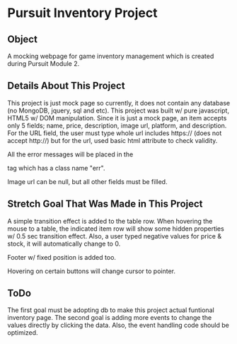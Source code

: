 # Pursuit Inventory Project

## Object
A mocking webpage for game inventory management which is created during Pursuit Module 2.

## Details About This Project
This project is just mock page so currently, it does not contain any database (no MongoDB, jquery, sql and etc).
This project was built w/ pure javascript, HTML5 w/ DOM manipulation.
Since it is just a mock page, an item accepts only 5 fields; name, price, description, image url, platform, and description.
For the URL field, the user must type whole url includes https:// (does not accept http://) but for the url, used basic html attribute to check validity.

All the error messages will be placed in the <p> tag which has a class name "err".

Image url can be null, but all other fields must be filled.

## Stretch Goal That Was Made in This Project
A simple transition effect is added to the table row. When hovering the mouse to a table, the indicated item row will show some hidden properties w/ 0.5 sec transition effect.
Also, a user typed negative values for price & stock, it will automatically change to 0.

Footer w/ fixed position is added too.

Hovering on certain buttons will change cursor to pointer.

## ToDo
The first goal must be adopting db to make this project actual funtional inventory page.
The second goal is adding more events to change the values directly by clicking the data.
Also, the event handling code should be optimized.
